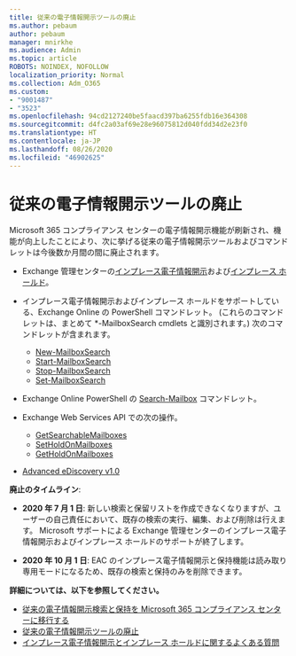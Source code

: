 ```yaml
---
title: 従来の電子情報開示ツールの廃止
ms.author: pebaum
author: pebaum
manager: mnirkhe
ms.audience: Admin
ms.topic: article
ROBOTS: NOINDEX, NOFOLLOW
localization_priority: Normal
ms.collection: Adm_O365
ms.custom:
- "9001487"
- "3523"
ms.openlocfilehash: 94cd2127240be5faacd397ba6255fdb16e364308
ms.sourcegitcommit: d4fc2a03af69e28e96075812d040fdd34d2e23f0
ms.translationtype: HT
ms.contentlocale: ja-JP
ms.lasthandoff: 08/26/2020
ms.locfileid: "46902625"
---
```

# <a name="retirement-of-legacy-ediscovery-tools"></a>従来の電子情報開示ツールの廃止

Microsoft 365 コンプライアンス センターの電子情報開示機能が刷新され、機能が向上したことにより、次に挙げる従来の電子情報開示ツールおよびコマンドレットは今後数か月間の間に廃止されます。

- Exchange 管理センターの[インプレース電子情報開示](https://docs.microsoft.com/exchange/security-and-compliance/in-place-ediscovery/in-place-ediscovery)および[インプレース ホールド](https://docs.microsoft.com/exchange/security-and-compliance/create-or-remove-in-place-holds)。

- インプレース電子情報開示およびインプレース ホールドをサポートしている、Exchange Online の PowerShell コマンドレット。 (これらのコマンドレットは、まとめて *-MailboxSearch cmdlets と識別されます。) 次のコマンドレットが含まれます。

    - [New-MailboxSearch](https://docs.microsoft.com/powershell/module/exchange/policy-and-compliance-content-search/new-mailboxsearch)
    - [Start-MailboxSearch](https://docs.microsoft.com/powershell/module/exchange/policy-and-compliance-content-search/start-mailboxsearch)
    - [Stop-MailboxSearch](https://docs.microsoft.com/powershell/module/exchange/policy-and-compliance-content-search/stop-mailboxsearch)
    - [Set-MailboxSearch](https://docs.microsoft.com/powershell/module/exchange/policy-and-compliance-content-search/set-mailboxsearch)

- Exchange Online PowerShell の [Search-Mailbox](https://docs.microsoft.com/powershell/module/exchange/mailboxes/search-mailbox?view=exchange-ps) コマンドレット。
- Exchange Web Services API での次の操作。
    - [GetSearchableMailboxes](https://docs.microsoft.com/exchange/client-developer/web-service-reference/getsearchablemailboxes-operation)
    - [SetHoldOnMailboxes](https://docs.microsoft.com/exchange/client-developer/web-service-reference/setholdonmailboxes-operation)
    - [GetHoldOnMailboxes](https://docs.microsoft.com/exchange/client-developer/web-service-reference/getholdonmailboxes-operation)

- [Advanced eDiscovery v1.0](https://docs.microsoft.com/microsoft-365/compliance/office-365-advanced-ediscovery)

**廃止のタイムライン**:
- **2020 年 7 月 1 日**: 新しい検索と保留リストを作成できなくなりますが、ユーザーの自己責任において、既存の検索の実行、編集、および削除は行えます。 Microsoft サポートによる Exchange 管理センターのインプレース電子情報開示およびインプレース ホールドのサポートが終了します。
    
- **2020 年 10 月 1 日**: EAC のインプレース電子情報開示と保持機能は読み取り専用モードになるため、既存の検索と保持のみを削除できます。

**詳細については、以下を参照してください。**

 - [従来の電子情報開示検索と保持を Microsoft 365 コンプライアンス センターに移行する](https://docs.microsoft.com/microsoft-365/compliance/migrate-legacy-ediscovery-searches-and-holds)
 - [従来の電子情報開示ツールの廃止](https://docs.microsoft.com/microsoft-365/compliance/legacy-ediscovery-retirement)
 - [インプレース電子情報開示とインプレース ホールドに関するよくある質問](https://docs.microsoft.com/microsoft-365/compliance/legacy-ediscovery-retirement#faqs-about-in-place-ediscovery-and-in-place-holds)



